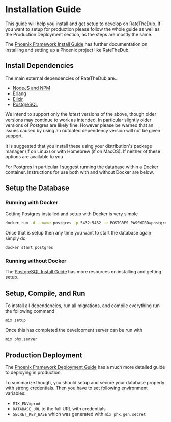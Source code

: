 # Installation Guide

This guide will help you install and get setup to develop on RateTheDub. If you
want to setup for production please follow the whole guide as well as the
Production Deployment section, as the steps are mostly the same.

The
[Phoenix Framework Install Guide](https://hexdocs.pm/phoenix/installation.html)
has further documentation on installing and setting up a Phoenix project like
RateTheDub.

## Install Dependencies

The main external dependencies of RateTheDub are...

- [NodeJS and NPM](https://nodejs.org/)
- [Erlang](https://erlang.org)
- [Elixir](https://elixir-lang.org)
- [PostgreSQL](https://www.postgresql.org/)

We intend to support only the *latest* versions of the above, though older
versions may continue to work as intended. In particular slightly older versions
of Postgres are likely fine. However please be warned that an issues caused by
using an outdated dependency version will not be given support.

It is suggested that you install these using your distribution's package manager
(if on Linux) or with Homebrew (if on MacOS). If neither of these options are
available to you

For Postgres in particular I suggest running the database within a
[Docker](https://www.docker.com/) container. Instructions for use both with and
without Docker are below.

## Setup the Database

### Running with Docker

Getting Postgres installed and setup with Docker is very simple

```sh
docker run -d --name postgres -p 5432:5432 -e POSTGRES_PASSWORD=postgres postgres
```

Once that is setup then any time you want to start the database again simply do

```sh
docker start postgres
```

### Running without Docker

The
[PostgreSQL Install Guide](https://wiki.postgresql.org/wiki/Detailed_installation_guides)
has more resources on installing and getting setup.

## Setup, Compile, and Run

To install all dependencies, run all migrations, and compile everything run the
following command

```
mix setup
```

Once this has completed the development server can be run with

```
mix phx.server
```

## Production Deployment

The
[Phoenix Framework Deployment Guide](https://hexdocs.pm/phoenix/deployment.html)
has a much more detailed guide to deploying in production.

To summarize though, you should setup and secure your database properly with
strong credentials. Then you have to set following environment variables:

- `MIX_ENV=prod`
- `DATABASE_URL` to the full URL with credentials
- `SECRET_KEY_BASE` which was generated with `mix phx.gen.secret`
